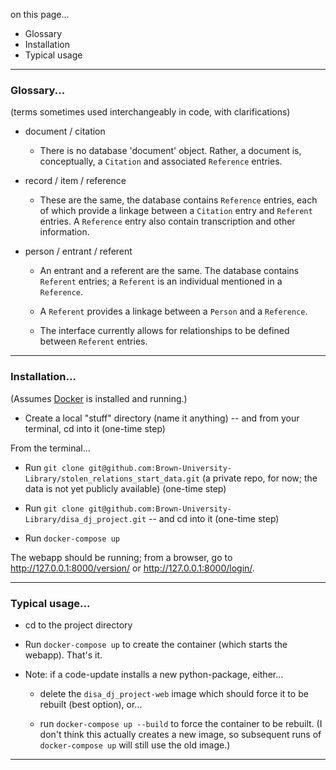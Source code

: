 on this page...
- Glossary
- Installation
- Typical usage

---
### Glossary...

(terms sometimes used interchangeably in code, with clarifications)

- document / citation

    - There is no database 'document' object. Rather, a document is, conceptually, a `Citation` and associated `Reference` entries.

- record / item / reference

    - These are the same, the database contains `Reference` entries, each of which provide a linkage between a `Citation` entry and `Referent` entries. A `Reference` entry also contain transcription and other information.

- person / entrant / referent

    - An entrant and a referent are the same. The database contains `Referent` entries; a `Referent` is an individual mentioned in a `Reference`.

    - A `Referent` provides a linkage between a `Person` and a `Reference`.

    - The interface currently allows for relationships to be defined between `Referent` entries.

-----

### Installation...

(Assumes [Docker](https://www.docker.com) is installed and running.)

- Create a local "stuff" directory (name it anything) -- and from your terminal, cd into it (one-time step)

From the terminal...

- Run `git clone git@github.com:Brown-University-Library/stolen_relations_start_data.git` (a private repo, for now; the data is not yet publicly available) (one-time step)

- Run `git clone git@github.com:Brown-University-Library/disa_dj_project.git` -- and cd into it (one-time step)

- Run `docker-compose up`

The webapp should be running; from a browser, go to <http://127.0.0.1:8000/version/> or <http://127.0.0.1:8000/login/>. 

---

### Typical usage...

- cd to the project directory

- Run `docker-compose up` to create the container (which starts the webapp). That's it.

- Note: if a code-update installs a new python-package, either...

    - delete the `disa_dj_project-web` image which should force it to be rebuilt (best option), or...
    
    - run `docker-compose up --build` to force the container to be rebuilt. (I don't think this actually creates a new image, so subsequent runs of `docker-compose up` will still use the old image.)

---
